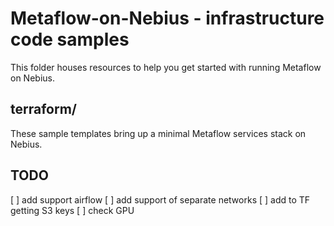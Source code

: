 # Metaflow-on-Nebius - infrastructure code samples

This folder houses resources to help you get started with running Metaflow on Nebius.

## terraform/

These sample templates bring up a minimal Metaflow services stack on Nebius.

## TODO

[ ] add support airflow
[ ] add support of separate networks
[ ] add to TF getting S3 keys
[ ] check GPU